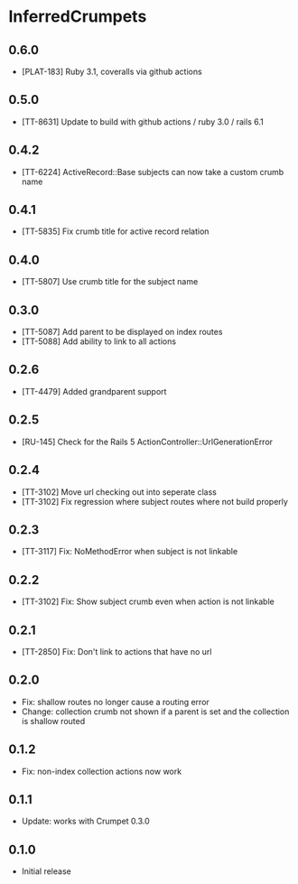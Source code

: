# InferredCrumpets

## 0.6.0

- [PLAT-183] Ruby 3.1, coveralls via github actions

## 0.5.0

- [TT-8631] Update to build with github actions / ruby 3.0 / rails 6.1

## 0.4.2

- [TT-6224] ActiveRecord::Base subjects can now take a custom crumb name

## 0.4.1

- [TT-5835] Fix crumb title for active record relation

## 0.4.0

- [TT-5807] Use crumb title for the subject name

## 0.3.0

- [TT-5087] Add parent to be displayed on index routes
- [TT-5088] Add ability to link to all actions

## 0.2.6

- [TT-4479] Added grandparent support

## 0.2.5

- [RU-145] Check for the Rails 5 ActionController::UrlGenerationError

## 0.2.4

- [TT-3102] Move url checking out into seperate class
- [TT-3102] Fix regression where subject routes where not build properly

## 0.2.3

- [TT-3117] Fix: NoMethodError when subject is not linkable

## 0.2.2

- [TT-3102] Fix: Show subject crumb even when action is not linkable

## 0.2.1

- [TT-2850] Fix: Don't link to actions that have no url

## 0.2.0

- Fix: shallow routes no longer cause a routing error
- Change: collection crumb not shown if a parent is set and the collection is shallow routed

## 0.1.2

- Fix: non-index collection actions now work

## 0.1.1

- Update: works with Crumpet 0.3.0

## 0.1.0

- Initial release
